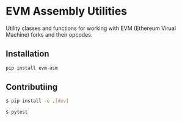 # EVM Assembly Utilities

Utility classes and functions for working with EVM (Ethereum Virual Machine) forks and their opcodes.

## Installation

```bash
pip install evm-asm
```

## Contributiing

```bash
$ pip install -e .[dev]
```

```bash
$ pytest
```
